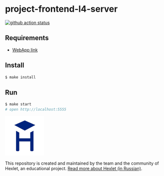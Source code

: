 # project-frontend-l4-server

[![github action status](https://github.com/hexlet-components/projects-frontend-l4-server/workflows/Node%20CI/badge.svg)](../../actions)

## Requirements

* [WebApp link](https://slack-copy.herokuapp.com/)

## Install

```sh
$ make install
```

## Run

```sh
$ make start
# open http://localhost:5555
```

[![Hexlet Ltd. logo](https://raw.githubusercontent.com/Hexlet/assets/master/images/hexlet_logo128.png)](https://ru.hexlet.io/pages/about?utm_source=github&utm_medium=link&utm_campaign=project-frontend-l4-server)

This repository is created and maintained by the team and the community of Hexlet, an educational project. [Read more about Hexlet (in Russian)](https://ru.hexlet.io/pages/about?utm_source=github&utm_medium=link&utm_campaign=project-frontend-l4-server).
